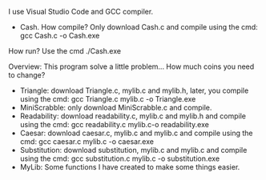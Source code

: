 I use Visual Studio Code and GCC compiler.

- Cash.
How compile?
Only download Cash.c and compile using the cmd: gcc Cash.c -o Cash.exe

How run?
Use the cmd ./Cash.exe

Overview: This program solve a little problem... How much coins you need to change?


- Triangle: download Triangle.c, mylib.c and mylib.h, later, you compile using the cmd: gcc Triangle.c mylib.c -o Triangle.exe 
- MiniScrabble: only download MiniScrabble.c and compile.
- Readability: download readability.c, mylib.c and mylib.h and compile using the cmd: gcc readability.c mylib.c-o readability.exe
- Caesar: download caesar.c, mylib.c and mylib.c and compile using the cmd: gcc caesar.c mylib.c -o caesar.exe
- Substitution: download substitution, mylib.c and mylib.c and compile using the cmd: gcc substitution.c mylib.c -o substitution.exe
- MyLib: Some functions I have created to make some things easier.
